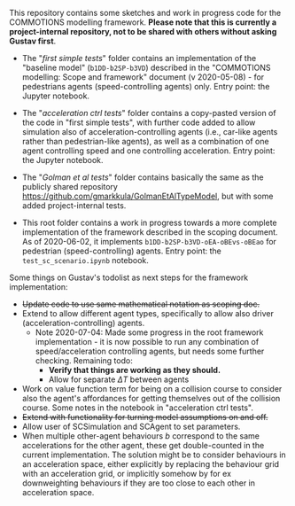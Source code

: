 This repository contains some sketches and work in progress code for the COMMOTIONS modelling framework. **Please note that this is currently a project-internal repository, not to be shared with others without asking Gustav first**.

* The "*first simple tests*" folder contains an implementation of the "baseline model" (`b1DD-b2SP-b3VD`) described in the "COMMOTIONS modelling: Scope and framework" document (v 2020-05-08) - for pedestrians agents (speed-controlling agents) only. Entry point: the Jupyter notebook.

* The "*acceleration ctrl tests*" folder contains a copy-pasted version of the code in "first simple tests", with further code added to allow simulation also of acceleration-controlling agents (i.e., car-like agents rather than pedestrian-like agents), as well as a combination of one agent controlling speed and one controlling acceleration. Entry point: the Jupyter notebook.

* The "*Golman et al tests*" folder contains basically the same as the publicly shared repository https://github.com/gmarkkula/GolmanEtAlTypeModel, but with some added project-internal tests.

* This root folder contains a work in progress towards a more complete implementation of the framework described in the scoping document. As of 2020-06-02, it implements `b1DD-b2SP-b3VD-oEA-oBEvs-oBEao` for pedestrian (speed-controlling) agents. Entry point: the `test_sc_scenario.ipynb` notebook.

Some things on Gustav's todolist as next steps for the framework implementation:
* ~~Update code to use same mathematical notation as scoping doc.~~
* Extend to allow different agent types, specifically to allow also driver (acceleration-controlling) agents. 
    * Note 2020-07-04: Made some progress in the root framework implementation - it is now possible to run any combination of speed/acceleration controlling agents, but needs some further checking. Remaining todo:
        * **Verify that things are working as they should.**
        * Allow for separate $\Delta T$ between agents
* Work on value function term for being on a collision course to consider also the agent's affordances for getting themselves out of the collision course. Some notes in the notebook in "acceleration ctrl tests".
* ~~Extend with functionality for turning model assumptions on and off.~~
* Allow user of SCSimulation and SCAgent to set parameters.
* When multiple other-agent behaviours $b$ correspond to the same accelerations for the other agent, these get double-counted in the current implementation. The solution might be to consider behaviours in an acceleration space, either explicitly by replacing the behaviour grid with an acceleration grid, or implicitly somehow by for ex downweighting behaviours if they are too close to each other in acceleration space.


